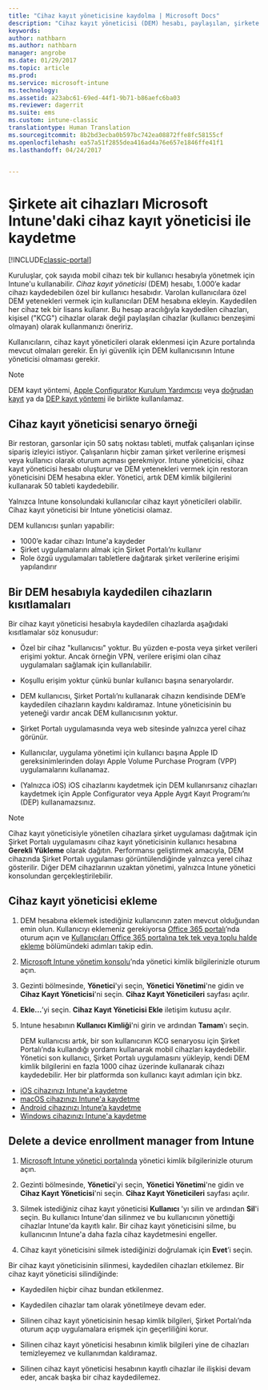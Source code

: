 ```yaml
---
title: "Cihaz kayıt yöneticisine kaydolma | Microsoft Docs"
description: "Cihaz kayıt yöneticisi (DEM) hesabı, paylaşılan, şirkete ait çok sayıda mobil cihazı tek bir kullanıcı hesabı ile yönetebilir."
keywords: 
author: nathbarn
ms.author: nathbarn
manager: angrobe
ms.date: 01/29/2017
ms.topic: article
ms.prod: 
ms.service: microsoft-intune
ms.technology: 
ms.assetid: a23abc61-69ed-44f1-9b71-b86aefc6ba03
ms.reviewer: dagerrit
ms.suite: ems
ms.custom: intune-classic
translationtype: Human Translation
ms.sourcegitcommit: 8b2bd3ecba0b597bc742ea08872ffe8fc58155cf
ms.openlocfilehash: ea57a51f2855dea416ad4a76e657e1846ffe41f1
ms.lasthandoff: 04/24/2017


---
```



# <a name="enroll-corporate-owned-devices-with-the-device-enrollment-manager-in-microsoft-intune"></a>Şirkete ait cihazları Microsoft Intune'daki cihaz kayıt yöneticisi ile kaydetme

[!INCLUDE[classic-portal](../includes/classic-portal.md)]

Kuruluşlar, çok sayıda mobil cihazı tek bir kullanıcı hesabıyla yönetmek için Intune'u kullanabilir. *Cihaz kayıt yöneticisi* (DEM) hesabı, 1.000’e kadar cihazı kaydedebilen özel bir kullanıcı hesabıdır. Varolan kullanıcılara özel DEM yetenekleri vermek için kullanıcıları DEM hesabına ekleyin. Kaydedilen her cihaz tek bir lisans kullanır. Bu hesap aracılığıyla kaydedilen cihazları, kişisel ("KCG") cihazlar olarak değil paylaşılan cihazlar (kullanıcı benzeşimi olmayan) olarak kullanmanızı öneririz.  

Kullanıcıların, cihaz kayıt yöneticileri olarak eklenmesi için Azure portalında mevcut olmaları gerekir. En iyi güvenlik için DEM kullanıcısının Intune yöneticisi olmaması gerekir.

>[!NOTE]
>DEM kayıt yöntemi, [Apple Configurator Kurulum Yardımcısı](ios-setup-assistant-enrollment-in-microsoft-intune.md) veya [doğrudan kayıt](ios-direct-enrollment-in-microsoft-intune.md) ya da [DEP kayıt yöntemi](ios-device-enrollment-program-in-microsoft-intune.md) ile birlikte kullanılamaz.

## <a name="example-of-a-device-enrollment-manager-scenario"></a>Cihaz kayıt yöneticisi senaryo örneği

Bir restoran, garsonlar için 50 satış noktası tableti, mutfak çalışanları içinse sipariş izleyici istiyor. Çalışanların hiçbir zaman şirket verilerine erişmesi veya kullanıcı olarak oturum açması gerekmiyor. Intune yöneticisi, cihaz kayıt yöneticisi hesabı oluşturur ve DEM yetenekleri vermek için restoran yöneticisini DEM hesabına ekler. Yönetici, artık DEM kimlik bilgilerini kullanarak 50 tableti kaydedebilir.

Yalnızca Intune konsolundaki kullanıcılar cihaz kayıt yöneticileri olabilir. Cihaz kayıt yöneticisi bir Intune yöneticisi olamaz.

DEM kullanıcısı şunları yapabilir:

-   1000’e kadar cihazı Intune'a kaydeder
-   Şirket uygulamalarını almak için Şirket Portalı’nı kullanır
-   Role özgü uygulamaları tabletlere dağıtarak şirket verilerine erişimi yapılandırır

## <a name="limitations-of-devices-that-are-enrolled-with-a-dem-account"></a>Bir DEM hesabıyla kaydedilen cihazların kısıtlamaları

Bir cihaz kayıt yöneticisi hesabıyla kaydedilen cihazlarda aşağıdaki kısıtlamalar söz konusudur:

  - Özel bir cihaz "kullanıcısı" yoktur. Bu yüzden e-posta veya şirket verileri erişimi yoktur. Ancak örneğin VPN, verilere erişimi olan cihaz uygulamaları sağlamak için kullanılabilir.

  - Koşullu erişim yoktur çünkü bunlar kullanıcı başına senaryolardır.

  - DEM kullanıcısı, Şirket Portalı’nı kullanarak cihazın kendisinde DEM’e kaydedilen cihazların kaydını kaldıramaz. Intune yöneticisinin bu yeteneği vardır ancak DEM kullanıcısının yoktur.

  - Şirket Portalı uygulamasında veya web sitesinde yalnızca yerel cihaz görünür.

  - Kullanıcılar, uygulama yönetimi için kullanıcı başına Apple ID gereksinimlerinden dolayı Apple Volume Purchase Program (VPP) uygulamalarını kullanamaz.

  - (Yalnızca iOS) iOS cihazlarını kaydetmek için DEM kullanırsanız cihazları kaydetmek için Apple Configurator veya Apple Aygıt Kayıt Programı’nı (DEP) kullanamazsınız.

> [!NOTE]
> Cihaz kayıt yöneticisiyle yönetilen cihazlara şirket uygulaması dağıtmak için Şirket Portalı uygulamasını cihaz kayıt yöneticisinin kullanıcı hesabına **Gerekli Yükleme** olarak dağıtın.
> Performansı geliştirmek amacıyla, DEM cihazında Şirket Portalı uygulaması görüntülendiğinde yalnızca yerel cihaz gösterilir. Diğer DEM cihazlarının uzaktan yönetimi, yalnızca Intune yönetici konsolundan gerçekleştirilebilir.


## <a name="add-a-device-enrollment-manager"></a>Cihaz kayıt yöneticisi ekleme

1.  DEM hesabına eklemek istediğiniz kullanıcının zaten mevcut olduğundan emin olun. Kullanıcıyı eklemeniz gerekiyorsa [Office 365 portalı](https://go.microsoft.com/fwlink/p/?LinkId=698854)’nda oturum açın ve [Kullanıcıları Office 365 portalına tek tek veya toplu halde ekleme](https://support.office.com/article/Add-users-individually-or-in-bulk-to-Office-365-Admin-Help-1970f7d6-03b5-442f-b385-5880b9c256ec) bölümündeki adımları takip edin.

2.  [Microsoft Intune yönetim konsolu](https://manage.microsoft.com)’nda yönetici kimlik bilgilerinizle oturum açın.

3.  Gezinti bölmesinde, **Yönetici**'yi seçin, **Yönetici Yönetimi**'ne gidin ve **Cihaz Kayıt Yöneticisi**'ni seçin. **Cihaz Kayıt Yöneticileri** sayfası açılır.

4.  **Ekle...**’yi seçin. **Cihaz Kayıt Yöneticisi Ekle** iletişim kutusu açılır.

5.  Intune hesabının **Kullanıcı Kimliği**'ni girin ve ardından **Tamam**'ı seçin.

    DEM kullanıcısı artık, bir son kullanıcının KCG senaryosu için Şirket Portalı’nda kullandığı yordamı kullanarak mobil cihazları kaydedebilir. Yönetici son kullanıcı, Şirket Portalı uygulamasını yükleyip, kendi DEM kimlik bilgilerini en fazla 1000 cihaz üzerinde kullanarak cihazı kaydedebilir. Her bir platformda son kullanıcı kayıt adımları için bkz.

  - [iOS cihazınızı Intune'a kaydetme](https://docs.microsoft.com/intune/enduser/enroll-your-device-in-intune-ios)
  - [macOS cihazınızı Intune'a kaydetme](https://docs.microsoft.com/intune/enduser/enroll-your-device-in-intune-macos)
  - [Android cihazınızı Intune’a kaydetme](https://docs.microsoft.com/intune/enduser/enroll-your-device-in-intune-android)
  - [Windows cihazınızı Intune'a kaydetme](https://docs.microsoft.com/intune/enduser/enroll-your-device-in-intune-windows)

## <a name="delete-a-device-enrollment-manager-from-intune"></a>Delete a device enrollment manager from Intune

1.  [Microsoft Intune yönetici portalında](https://manage.microsoft.com) yönetici kimlik bilgilerinizle oturum açın.

2.  Gezinti bölmesinde, **Yönetici**'yi seçin, **Yönetici Yönetimi**'ne gidin ve **Cihaz Kayıt Yöneticisi**'ni seçin. **Cihaz Kayıt Yöneticileri** sayfası açılır.

3.  Silmek istediğiniz cihaz kayıt yöneticisi **Kullanıcı** 'yı silin ve ardından **Sil**'i seçin. Bu kullanıcı Intune'dan silinmez ve bu kullanıcının yönettiği cihazlar Intune'da kayıtlı kalır. Bir cihaz kayıt yöneticisini silme, bu kullanıcının Intune'a daha fazla cihaz kaydetmesini engeller.

4.  Cihaz kayıt yöneticisini silmek istediğinizi doğrulamak için **Evet**’i seçin.

Bir cihaz kayıt yöneticisinin silinmesi, kaydedilen cihazları etkilemez. Bir cihaz kayıt yöneticisi silindiğinde:

-   Kaydedilen hiçbir cihaz bundan etkilenmez.

-   Kaydedilen cihazlar tam olarak yönetilmeye devam eder.

-   Silinen cihaz kayıt yöneticisinin hesap kimlik bilgileri, Şirket Portalı’nda oturum açıp uygulamalara erişmek için geçerliliğini korur.

-   Silinen cihaz kayıt yöneticisi hesabının kimlik bilgileri yine de cihazları temizleyemez ve kullanımdan kaldıramaz.

-   Silinen cihaz kayıt yöneticisi hesabının kayıtlı cihazlar ile ilişkisi devam eder, ancak başka bir cihaz kaydedilemez.


